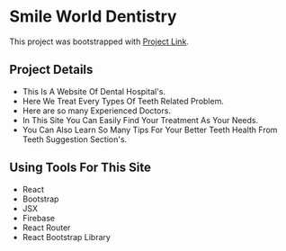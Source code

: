 # Smile World Dentistry

This project was bootstrapped with [Project Link](https://smile-world-dentistry.web.app).

## Project Details
* This Is A Website Of Dental Hospital's.
* Here We Treat Every Types Of Teeth Related Problem.
* Here are so many Experienced Doctors.
* In This Site You Can Easily Find Your Treatment As Your Needs.
* You Can Also Learn So Many Tips For Your Better Teeth Health From Teeth Suggestion Section's.

## Using Tools For This Site 
* React
* Bootstrap
* JSX
* Firebase
* React Router
* React Bootstrap Library



